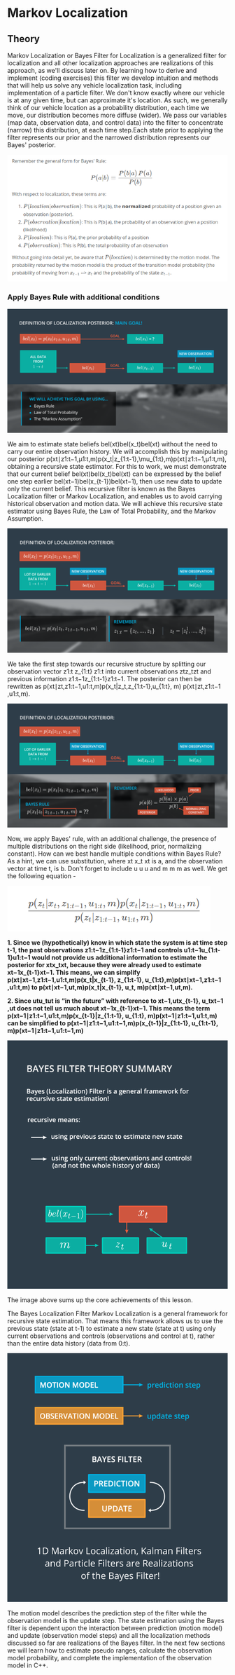 # Markov Localization

## Theory

Markov Localization or Bayes Filter for Localization is a generalized filter for localization and all other localization approaches are realizations of this approach, as we'll discuss later on.
By learning how to derive and implement (coding exercises) this filter we develop intuition and methods that will help us solve any vehicle localization task, including implementation of a particle filter. We don't know exactly where our vehicle is at any given time, but can approximate it's location. As such, we generally think of our vehicle location as a probability distribution, each time we move, our distribution becomes more diffuse (wider). We pass our variables (map data, observation data, and control data) into the filter to concentrate (narrow) this distribution, at each time step.Each state prior to applying the filter represents our prior and the narrowed distribution represents our Bayes' posterior.

![image1](./bayes_rule.png)

### Apply Bayes Rule with additional conditions

![image2](./image01.png)

We aim to estimate state beliefs bel(xt)bel(x_t)bel(xt​) without the need to carry our entire observation history. We will accomplish this by manipulating our posterior p(xt∣z1:t−1,μ1:t,m)p(x_t|z_{1:t-1},\mu_{1:t},m)p(xt​∣z1:t−1​,μ1:t​,m), obtaining a recursive state estimator. For this to work, we must demonstrate that our current belief bel(xt)bel(x_t)bel(xt​) can be expressed by the belief one step earlier bel(xt−1)bel(x_{t-1})bel(xt−1​), then use new data to update only the current belief. This recursive filter is known as the Bayes Localization filter or Markov Localization, and enables us to avoid carrying historical observation and motion data. We will achieve this recursive state estimator using Bayes Rule, the Law of Total Probability, and the Markov Assumption.

![image3](./image02.png)

We take the first step towards our recursive structure by splitting our observation vector z1:t z_{1:t} z1:t​ into current observations ztz_tzt​ and previous information z1:t−1z_{1:t-1}z1:t−1​. The posterior can then be rewritten as p(xt∣zt,z1:t−1,u1:t,m)p(x_t|z_t,z_{1:t-1},u_{1:t}, m) p(xt​∣zt​,z1:t−1​,u1:t​,m).

![image4](./image03.png)

Now, we apply Bayes' rule, with an additional challenge, the presence of multiple distributions on the right side (likelihood, prior, normalizing constant). How can we best handle multiple conditions within Bayes Rule? As a hint, we can use substitution, where xt x_t xt​ is a, and the observation vector at time t, is b. Don’t forget to include u u u and m m m as well. We get the following equation -

![image5](./bayes_rule2.png)

**1. Since we (hypothetically) know in which state the system is at time step t-1, the past observations z1:t−1z_{1:t-1}z1:t−1​ and controls u1:t−1u_{1:t-1}u1:t−1​ would not provide us additional information to estimate the posterior for xtx_txt​, because they were already used to estimate xt−1x_{t-1}xt−1​. This means, we can simplify p(xt∣xt−1,z1:t−1,u1:t,m)p(x_t|x_{t-1}, z_{1:t-1}, u_{1:t},m)p(xt​∣xt−1​,z1:t−1​,u1:t​,m) to p(xt∣xt−1,ut,m)p(x_t|x_{t-1}, u_t, m)p(xt​∣xt−1​,ut​,m).**

**2. Since utu_tut​ is “in the future” with reference to xt−1,utx_{t-1}, u_txt−1​,ut​ does not tell us much about xt−1x_{t-1}xt−1​. This means the term p(xt−1∣z1:t−1,u1:t,m)p(x_{t-1}|z_{1:t-1}, u_{1:t}, m)p(xt−1​∣z1:t−1​,u1:t​,m) can be simplified to p(xt−1∣z1:t−1,u1:t−1,m)p(x_{t-1}|z_{1:t-1}, u_{1:t-1}, m)p(xt−1​∣z1:t−1​,u1:t−1​,m)**

![image6](./bayes_filter_summary.png)

The image above sums up the core achievements of this lesson.

The Bayes Localization Filter Markov Localization is a general framework for recursive state estimation.
That means this framework allows us to use the previous state (state at t-1) to estimate a new state (state at t) using only current observations and controls (observations and control at t), rather than the entire data history (data from 0:t).

![image6](./bayes_filter_summary2.png)

The motion model describes the prediction step of the filter while the observation model is the update step.
The state estimation using the Bayes filter is dependent upon the interaction between prediction (motion model) and update (observation model steps) and all the localization methods discussed so far are realizations of the Bayes filter.
In the next few sections we will learn how to estimate pseudo ranges, calculate the observation model probability, and complete the implementation of the observation model in C++.



